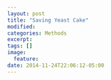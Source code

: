```yaml
---
layout: post
title: "Saving Yeast Cake"
modified:
categories: Methods
excerpt:
tags: []
image:
  feature:
date: 2014-11-24T22:06:12-05:00
---
```


